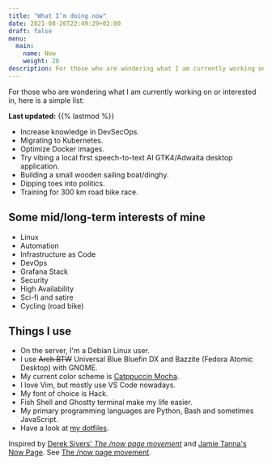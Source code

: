 ```yaml
---
title: "What I’m doing now"
date: 2021-08-26T22:49:29+02:00
draft: false
menu:
  main:
    name: Now
    weight: 20
description: For those who are wondering what I am currently working on or interested in. Here is a simple list.
---
```


For those who are wondering what I am currently working on or interested in, here is a simple list:

**Last updated:** {{% lastmod %}}

- Increase knowledge in DevSecOps.
- Migrating to Kubernetes.
- Optimize Docker images.
- Try vibing a local first speech-to-text AI GTK4/Adwaita desktop application.
- Building a small wooden sailing boat/dinghy.
- Dipping toes into politics.
- Training for 300 km road bike race.

## Some mid/long-term interests of mine

- Linux
- Automation
- Infrastructure as Code
- DevOps
- Grafana Stack
- Security
- High Availability
- Sci-fi and satire
- Cycling (road bike)

## Things I use

- On the server, I'm a Debian Linux user.
- I use ~~Arch BTW~~ Universal Blue Bluefin DX and Bazzite (Fedora Atomic Desktop) with GNOME.
- My current color scheme is [Catppuccin Mocha](https://github.com/catppuccin/catppuccin).
- I love Vim, but mostly use VS Code nowadays.
- My font of choice is Hack.
- Fish Shell and Ghostty terminal make my life easier.
- My primary programming languages are Python, Bash and sometimes JavaScript.
- Have a look at [my dotfiles](https://github.com/flokoe/dotfiles).

Inspired by [Derek Sivers' *The /now page movement*](https://sive.rs/nowff) and [Jamie Tanna's Now Page](https://www.jvt.me/now/).
See [The /now page movement](https://nownownow.com/about).

